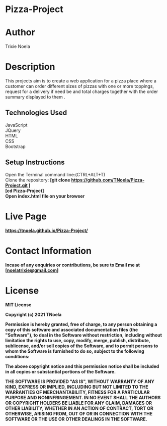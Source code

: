 # Pizza-Project
# Author
 Trixie Noela
# Description
This projects aim is to create a web application for a pizza place where a customer can order different sizes of pizzas with one or more toppings, request for a delivery if need be and total charges together with the order summary displayed to them .
## Technologies Used
JavaScript<br>
JQuery<br>
HTML<br>
CSS<br>
Bootstrap<br>
## Setup Instructions
Open the Terminal command line:(CTRL+ALT+T)<br>
Clone the repository: <b>[git clone https://github.com/TNoela/Pizza-Project.git ]<br>
[cd Pizza-Project]<br>
Open index.html file on your browser
# Live Page
https://tnoela.github.io/Pizza-Project/
# Contact Information
Incase of any enquiries or contributions, be sure to Email me at [noelatrixie@gmail.com]
# License
MIT License<br>

Copyright (c) 2021 TNoela<br>

Permission is hereby granted, free of charge, to any person obtaining a copy
of this software and associated documentation files (the "Software"), to deal
in the Software without restriction, including without limitation the rights
to use, copy, modify, merge, publish, distribute, sublicense, and/or sell
copies of the Software, and to permit persons to whom the Software is
furnished to do so, subject to the following conditions:<br>

The above copyright notice and this permission notice shall be included in all
copies or substantial portions of the Software.<br>

THE SOFTWARE IS PROVIDED "AS IS", WITHOUT WARRANTY OF ANY KIND, EXPRESS OR
IMPLIED, INCLUDING BUT NOT LIMITED TO THE WARRANTIES OF MERCHANTABILITY,
FITNESS FOR A PARTICULAR PURPOSE AND NONINFRINGEMENT. IN NO EVENT SHALL THE
AUTHORS OR COPYRIGHT HOLDERS BE LIABLE FOR ANY CLAIM, DAMAGES OR OTHER
LIABILITY, WHETHER IN AN ACTION OF CONTRACT, TORT OR OTHERWISE, ARISING FROM,
OUT OF OR IN CONNECTION WITH THE SOFTWARE OR THE USE OR OTHER DEALINGS IN THE
SOFTWARE.

